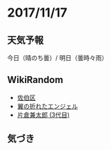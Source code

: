 # 2017/11/17

## 天気予報

今日（晴のち曇）/ 明日（曇時々雨）

## WikiRandom

* [佐伯区](https://ja.wikipedia.org/wiki/%E4%BD%90%E4%BC%AF%E5%8C%BA)
* [翼の折れたエンジェル](https://ja.wikipedia.org/wiki/%E7%BF%BC%E3%81%AE%E6%8A%98%E3%82%8C%E3%81%9F%E3%82%A8%E3%83%B3%E3%82%B8%E3%82%A7%E3%83%AB)
* [片倉兼太郎 (3代目)](https://ja.wikipedia.org/wiki/%E7%89%87%E5%80%89%E5%85%BC%E5%A4%AA%E9%83%8E_%283%E4%BB%A3%E7%9B%AE%29)

## 気づき

